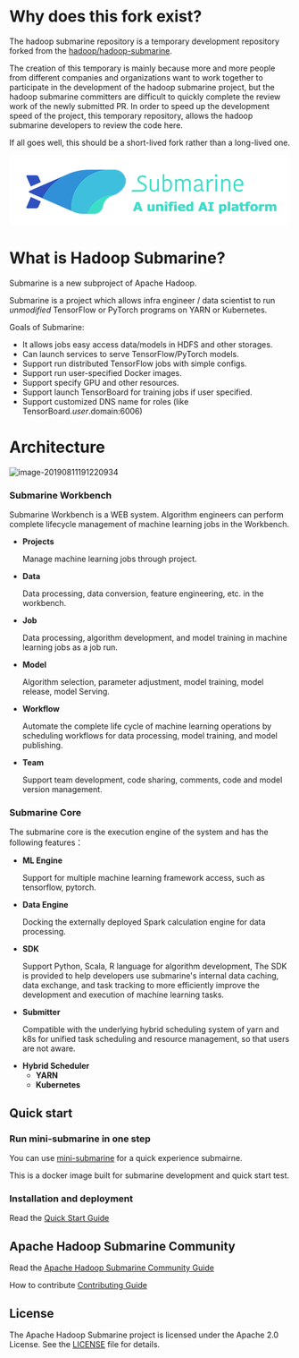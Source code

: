 <!---
  Licensed under the Apache License, Version 2.0 (the "License");
  you may not use this file except in compliance with the License.
  You may obtain a copy of the License at

   http://www.apache.org/licenses/LICENSE-2.0

  Unless required by applicable law or agreed to in writing, software
  distributed under the License is distributed on an "AS IS" BASIS,
  WITHOUT WARRANTIES OR CONDITIONS OF ANY KIND, either express or implied.
  See the License for the specific language governing permissions and
  limitations under the License. See accompanying LICENSE file.
-->

# Why does this fork exist?

The hadoop submarine repository is a temporary development repository forked from the [hadoop/hadoop-submarine](https://github.com/apache/hadoop/tree/trunk/hadoop-submarine).

The creation of this temporary is mainly because more and more people from different companies and organizations want to work together to participate in the development of the hadoop submarine project, but the hadoop submarine committers are difficult to quickly complete the review work of the newly submitted PR. In order to speed up the development speed of the project, this temporary repository, allows the hadoop submarine developers to review the code here.

If all goes well, this should be a short-lived fork rather than a long-lived one.

![color_logo_with_text](docs/assets/color_logo_with_text.png)

# What is Hadoop Submarine?

Submarine is a new subproject of Apache Hadoop.

Submarine is a project which allows infra engineer / data scientist to run
*unmodified* TensorFlow or PyTorch programs on YARN or Kubernetes.

Goals of Submarine:
- It allows jobs easy access data/models in HDFS and other storages.
- Can launch services to serve TensorFlow/PyTorch models.
- Support run distributed TensorFlow jobs with simple configs.
- Support run user-specified Docker images.
- Support specify GPU and other resources.
- Support launch TensorBoard for training jobs if user specified.
- Support customized DNS name for roles (like TensorBoard.$user.$domain:6006)

# Architecture

![image-20190811191220934](docs/assets/architecture.png)

### Submarine Workbench

Submarine Workbench is a WEB system. Algorithm engineers can perform complete lifecycle management of machine learning jobs in the Workbench.

+ **Projects**

  Manage machine learning jobs through project.

+ **Data**

  Data processing, data conversion, feature engineering, etc. in the workbench.

+ **Job**

  Data processing, algorithm development, and model training in machine learning jobs as a job run.

+ **Model**

  Algorithm selection, parameter adjustment, model training, model release, model Serving.

+ **Workflow**

  Automate the complete life cycle of machine learning operations by scheduling workflows for data processing, model training, and model publishing.

+ **Team**

  Support team development, code sharing, comments, code and model version management.

### Submarine Core

The submarine core is the execution engine of the system and has the following features：

- **ML Engine**

  Support for multiple machine learning framework access, such as tensorflow, pytorch.

- **Data Engine**

  Docking the externally deployed Spark calculation engine for data processing.

- **SDK**

  Support Python, Scala, R language for algorithm development, The SDK is provided to help developers use submarine's internal data caching, data exchange, and task tracking to more efficiently improve the development and execution of machine learning tasks.

- **Submitter**

  Compatible with the underlying hybrid scheduling system of yarn and k8s for unified task scheduling and resource management, so that users are not aware.

+ **Hybrid Scheduler**
  + **YARN**
  + **Kubernetes**

## Quick start

### Run mini-submarine in one step

You can use [mini-submarine](./dev-support/mini-submarine/README.md) for a quick experience submairne.

This is a docker image built for submarine development and quick start test.

### Installation and deployment

Read the [Quick Start Guide](./docs/helper/QuickStart.md)

## Apache Hadoop Submarine Community

Read the [Apache Hadoop Submarine Community Guide](./docs/community/README.md)

How to contribute [Contributing Guide](./docs/community/contributing.md)

## License

The Apache Hadoop Submarine project is licensed under the Apache 2.0 License. See the [LICENSE](./LICENSE) file for details.

